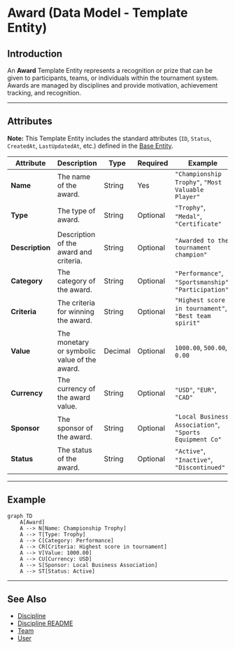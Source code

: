 # **Award** (Data Model - Template Entity)

## **Introduction**

An **Award** Template Entity represents a recognition or prize that can be given to participants, teams, or individuals within the tournament system. Awards are managed by disciplines and provide motivation, achievement tracking, and recognition.

---

## **Attributes**

**Note:** This Template Entity includes the standard attributes (`ID`, `Status`, `CreatedAt`, `LastUpdatedAt`, etc.) defined in the [Base Entity](../foundation/base_entity.md).

| Attribute       | Description                                       | Type     | Required | Example                                                                |
| --------------- | ------------------------------------------------- | -------- | -------- | ---------------------------------------------------------------------- |
| **Name**        | The name of the award.                            | String   | Yes      | `"Championship Trophy"`, `"Most Valuable Player"`                   |
| **Type**        | The type of award.                                | String   | Optional | `"Trophy"`, `"Medal"`, `"Certificate"`                              |
| **Description** | Description of the award and criteria.            | String   | Optional | `"Awarded to the tournament champion"`                                |
| **Category**    | The category of the award.                        | String   | Optional | `"Performance"`, `"Sportsmanship"`, `"Participation"`               |
| **Criteria**    | The criteria for winning the award.               | String   | Optional | `"Highest score in tournament"`, `"Best team spirit"`                |
| **Value**       | The monetary or symbolic value of the award.      | Decimal  | Optional | `1000.00`, `500.00`, `0.00`                                            |
| **Currency**    | The currency of the award value.                  | String   | Optional | `"USD"`, `"EUR"`, `"CAD"`                                            |
| **Sponsor**     | The sponsor of the award.                         | String   | Optional | `"Local Business Association"`, `"Sports Equipment Co"`              |
| **Status**      | The status of the award.                          | String   | Optional | `"Active"`, `"Inactive"`, `"Discontinued"`                           |

---

## **Example**

```mermaid
graph TD
    A[Award]
    A --> N[Name: Championship Trophy]
    A --> T[Type: Trophy]
    A --> C[Category: Performance]
    A --> CR[Criteria: Highest score in tournament]
    A --> V[Value: 1000.00]
    A --> CU[Currency: USD]
    A --> S[Sponsor: Local Business Association]
    A --> ST[Status: Active]
```

---

## **See Also**

- [Discipline](../discipline/discipline.md)
- [Discipline README](../discipline/README.md)
- [Team](../team.md)
- [User](../identity/account/account.md)
